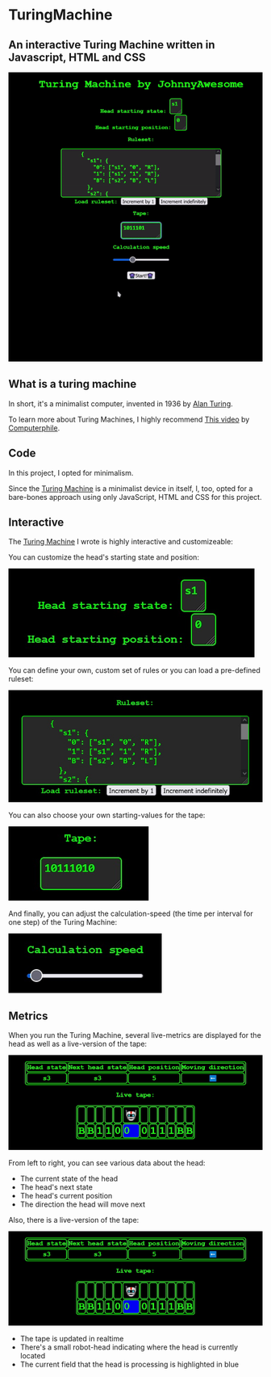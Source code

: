# TuringMachine

## An interactive Turing Machine written in Javascript, HTML and CSS

![Interactive Turing Machine](https://github.com/johnnyawesome/TuringMachine/blob/main/Turing%20Machine/DemoImages/InteractiveTuringMachine.gif?raw=true)

## What is a turing machine

In short, it's a minimalist computer, invented in 1936 by [Alan Turing](https://en.wikipedia.org/wiki/Alan_Turing).

To learn more about Turing Machines, I highly recommend [This video](https://www.youtube.com/watch?v=dNRDvLACg5Q) by [Computerphile](https://www.youtube.com/@Computerphile).

## Code

In this project, I opted for minimalism.

Since the [Turing Machine](https://en.wikipedia.org/wiki/Turing_machine) is a minimalist device in itself, I, too, opted for a bare-bones approach using only JavaScript, HTML and CSS for this project.

## Interactive

The [Turing Machine](https://en.wikipedia.org/wiki/Turing_machine) I wrote is highly interactive and customizeable:

You can customize the head's starting state and position:

![Head starting state and position](https://github.com/johnnyawesome/TuringMachine/blob/main/Turing%20Machine/DemoImages/HeadStartingStateAndPosition.jpg?raw=true)

You can define your own, custom set of rules or you can load a pre-defined ruleset:

![Rule Set](https://github.com/johnnyawesome/TuringMachine/blob/main/Turing%20Machine/DemoImages/Ruleset.jpg?raw=true)

You can also choose your own starting-values for the tape:

![Tape starting values](https://github.com/johnnyawesome/TuringMachine/blob/main/Turing%20Machine/DemoImages/TapeStartingValues.jpg?raw=true)

And finally, you can adjust the calculation-speed (the time per interval for one step) of the Turing Machine:

![Calculation-Speed per step](https://github.com/johnnyawesome/TuringMachine/blob/main/Turing%20Machine/DemoImages/CalculationSpeed.jpg?raw=true)

## Metrics

When you run the Turing Machine, several live-metrics are displayed for the head as well as a live-version of the tape:

![Head and tape live-metrics](https://github.com/johnnyawesome/TuringMachine/blob/main/Turing%20Machine/DemoImages/LiveHeadAndTapeData.gif?raw=true)

From left to right, you can see various data about the head:

- The current state of the head
- The head's next state
- The head's current position
- The direction the head will move next

Also, there is a live-version of the tape:

![Head and tape live-metrics](https://github.com/johnnyawesome/TuringMachine/blob/main/Turing%20Machine/DemoImages/LiveHeadAndTapeData.gif?raw=true)

- The tape is updated in realtime
- There's a small robot-head indicating where the head is currently located
- The current field that the head is processing is highlighted in blue
